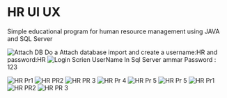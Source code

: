 # HR UI UX 
Simple educational program for human resource management using JAVA and SQL Server 



![Attach DB](https://user-images.githubusercontent.com/43491847/150167001-aef98c74-2ad8-4221-9870-8b415619415a.jpg)
Do a Attach database import and create a username:HR and password:HR
![Login Scrien](https://user-images.githubusercontent.com/43491847/150165919-dd075800-08ea-4951-9f03-d1deec5b3598.jpg)
UserName In Sql Server ammar Password : 123


![HR Pr1](https://user-images.githubusercontent.com/43491847/150170251-00364f3a-9af3-4a93-82c1-3fc27fabc3f7.jpg)
![HR PR2](https://user-images.githubusercontent.com/43491847/150170256-814433b2-f6d6-4678-8490-145812872922.jpg)
![HR PR 3](https://user-images.githubusercontent.com/43491847/150170264-4db14804-a514-4d69-83a9-c014fc5ff057.jpg)
![HR Pr 4](https://user-images.githubusercontent.com/43491847/150170243-8e2f52c0-6324-40cf-ac51-9a71172df024.jpg)
![HR Pr  5](https://user-images.githubusercontent.com/43491847/150170276-3ccb896d-742f-4cbc-80cd-0a5223288116.jpg)
![HR Pr  5](https://user-images.githubusercontent.com/43491847/150170281-c554c898-d83d-476a-bed6-8b072ed1eb20.jpg)
![HR Pr1](https://user-images.githubusercontent.com/43491847/150170287-6c59359c-f67b-4dd9-94b9-e6c02bba0489.jpg)
![HR PR2](https://user-images.githubusercontent.com/43491847/150170303-133b3ba2-9199-47fb-9ef5-6d8f23e5d277.jpg)
![HR PR 3](https://user-images.githubusercontent.com/43491847/150170311-ce4fa44a-80a6-442a-b819-a023c339dc6b.jpg)
